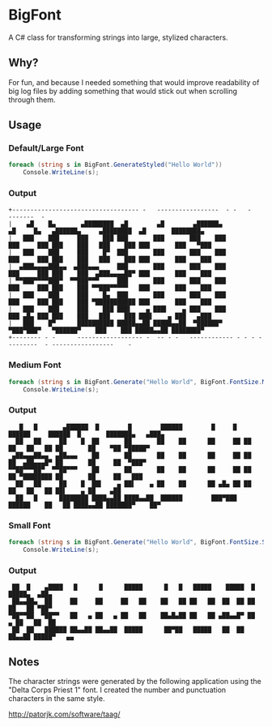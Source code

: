 # BigFont
A C# class for transforming strings into large, stylized characters.

## Why?
For fun, and because I needed something that would improve readability of big log files by adding something that would stick out when scrolling through them.

## Usage

### Default/Large Font
```c#
foreach (string s in BigFont.GenerateStyled("Hello World"))
    Console.WriteLine(s);
```

### Output

```
+----------------------------------- -   -----------------  - -   -             -------  -
|    ▄█    █▄       ▄████████  ▄█        ▄█        ▄██████▄                ▄█     █▄   ▄██████▄     ▄████████  ▄█       ████████▄
|   ███    ███     ███    ███ ███       ███       ███    ███              ███     ███ ███    ███   ███    ███ ███       ███   ▀███
|   ███    ███     ███    █▀  ███       ███       ███    ███              ███     ███ ███    ███   ███    ███ ███       ███    ███
|  ▄███▄▄▄▄███▄▄  ▄███▄▄▄     ███       ███       ███    ███              ███     ███ ███    ███  ▄███▄▄▄▄██▀ ███       ███    ███
| ▀▀███▀▀▀▀███▀  ▀▀███▀▀▀     ███       ███       ███    ███              ███     ███ ███    ███ ▀▀███▀▀▀▀▀   ███       ███    ███
|   ███    ███     ███    █▄  ███       ███       ███    ███              ███     ███ ███    ███ ▀███████████ ███       ███    ███
|   ███    ███     ███    ███ ███▌    ▄ ███▌    ▄ ███    ███              ███ ▄█▄ ███ ███    ███   ███    ███ ███▌    ▄ ███   ▄███
|   ███    █▀      ██████████ █████▄▄██ █████▄▄██  ▀██████▀                ▀███▀███▀   ▀██████▀    ███    ███ █████▄▄██ ████████▀
+-------- - -      ------------------ -  -- - -   ------------ - - - ---------  - -----------------    -
```

### Medium Font
```c#
foreach (string s in BigFont.Generate("Hello World", BigFont.FontSize.Medium))
    Console.WriteLine(s);
```

### Output

```
   █   █       ▄██████  █        █        ██████        █     █   ██████     ██████  █       ███████▄   ▄███▄
  ██   ██     ██    █  ██       ██       ██    ██      ██     ██ ██    ██   ██   ██ ██       ██    ▀██ ▀█████▀
 ▄██▄▄▄██▄▄  ▄██▄▄▄    ██       ██       ██    ██      ██     ██ ██    ██  ▄██▄▄▄█▀ ██       ██     ██  ▀███▀
▀▀██▀▀▀██▀  ▀▀██▀▀▀    ██       ██       ██    ██      ██     ██ ██    ██ ▀████████ ██       ██     ██   ███
  ██   ██     ██    █  ██▌    ▄ ██▌    ▄ ██    ██      ██ ▄█▄ ██ ██    ██   ██   ██ ██▌    ▄ ██    ▄██
  ██   █      ████████ ████▄▄██ ████▄▄██  ██████        ███▀███   ██████    ██   ██ ████▄▄██ ███████▀    ██▀
```

### Small Font
```c#
foreach (string s in BigFont.Generate("Hello World", BigFont.FontSize.Small))
    Console.WriteLine(s);
```

### Output

```
 ██  █    ▄████   █      █      █████      █   █   █████    █████  █     █████▄  ▄██▄
 ██▄▄██▄  ██     ██     ██     ██   ██    ██   ██ ██   ██  ██  ██ ██     ██   ██ ▀██▀
▀██▀▀██  ▀██▀▀   ██   ▄ ██   ▄ ██   ██    ██▄█▄██ ██   ██ ▄██▄▄█▀ ██   ▄ ██   ██  ██
 ██  ██   ██████ ██▄▄██ ██▄▄██  █████      ██▀██   █████   ██  ██ ██▄▄██ █████▀   ▄▄
```

## Notes

The character strings were generated by the following application using the "Delta Corps Priest 1" font.  I created the number and punctuation characters in the same style.

http://patorjk.com/software/taag/

